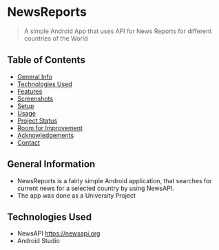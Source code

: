 # NewsReports
> A simple Android App that uses API for News Reports for different countries of the World


## Table of Contents
* [General Info](#general-information)
* [Technologies Used](#technologies-used)
* [Features](#features)
* [Screenshots](#screenshots)
* [Setup](#setup)
* [Usage](#usage)
* [Project Status](#project-status)
* [Room for Improvement](#room-for-improvement)
* [Acknowledgements](#acknowledgements)
* [Contact](#contact)
<!-- * [License](#license) -->


## General Information
- NewsReports is a fairly simple Android application, that searches for current news for a selected country by using NewsAPI.
- The app was done as a University Project


## Technologies Used
- NewsAPI https://newsapi.org
- Android Studio
